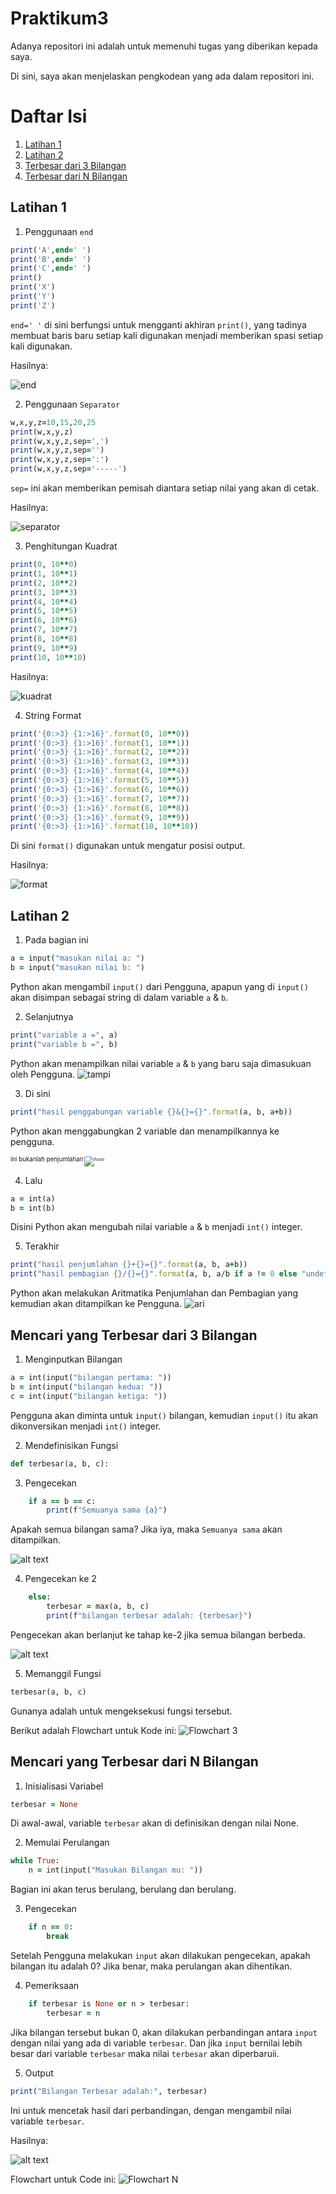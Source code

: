 # Praktikum3

Adanya repositori ini adalah untuk memenuhi tugas yang diberikan kepada saya.

Di sini, saya akan menjelaskan pengkodean yang ada dalam repositori ini.

# Daftar Isi

1. [Latihan 1](#L1)
2. [Latihan 2](#L2)
3. [Terbesar dari 3 Bilangan](#3B)
4. [Terbesar dari N Bilangan](#NB)

## Latihan 1 <a name="L1"></a>

1. Penggunaan ```end```
```ruby
print('A',end=' ')
print('B',end=' ')
print('C',end=' ')
print()
print('X')
print('Y')
print('Z')
```
```end=' '``` di sini berfungsi untuk mengganti akhiran ```print()```, yang tadinya membuat baris baru setiap kali digunakan menjadi memberikan spasi setiap kali digunakan.

Hasilnya:

![end](<gambar/yang pertama.png>)

2. Penggunaan ```Separator```
```ruby
w,x,y,z=10,15,20,25
print(w,x,y,z)
print(w,x,y,z,sep=',')
print(w,x,y,z,sep='')
print(w,x,y,z,sep=':')
print(w,x,y,z,sep='-----')
```
```sep=``` ini akan memberikan pemisah diantara setiap nilai yang akan di cetak.

Hasilnya:

![separator](gambar/Separato.png)

3. Penghitungan Kuadrat
```ruby
print(0, 10**0)
print(1, 10**1)
print(2, 10**2)
print(3, 10**3)
print(4, 10**4)
print(5, 10**5)
print(6, 10**6)
print(7, 10**7)
print(8, 10**8)
print(9, 10**9)
print(10, 10**10)
```
Hasilnya:

![kuadrat](gambar/Kuadrat.png)

4. String Format
```ruby
print('{0:>3} {1:>16}'.format(0, 10**0))
print('{0:>3} {1:>16}'.format(1, 10**1))
print('{0:>3} {1:>16}'.format(2, 10**2))
print('{0:>3} {1:>16}'.format(3, 10**3))
print('{0:>3} {1:>16}'.format(4, 10**4))
print('{0:>3} {1:>16}'.format(5, 10**5))
print('{0:>3} {1:>16}'.format(6, 10**6))
print('{0:>3} {1:>16}'.format(7, 10**7))
print('{0:>3} {1:>16}'.format(8, 10**8))
print('{0:>3} {1:>16}'.format(9, 10**9))
print('{0:>3} {1:>16}'.format(10, 10**10))
```
Di sini ```format()``` digunakan untuk mengatur posisi output.

Hasilnya:

![format](<gambar/String Format.png>)

## Latihan 2 <a name="L2"></a>

1. Pada bagian ini
```ruby
a = input("masukan nilai a: ") 
b = input("masukan nilai b: ") 
```
Python akan mengambil ```input()``` dari Pengguna, apapun yang di ```input()``` akan disimpan sebagai string di dalam variable ```a``` & ```b```.

2. Selanjutnya
```ruby
print("variable a =", a)
print("variable b =", b)
```
Python akan menampilkan nilai variable ```a``` & ```b``` yang baru saja dimasukuan oleh Pengguna.
![tampi](<gambar/print var a.png>)

3. Di sini
```ruby
print("hasil penggabungan variable {}&{}={}".format(a, b, a+b)) 
```
Python akan menggabungkan 2 variable dan menampilkannya ke pengguna.
 
<sup><sub>ini bukanlah penjumlahan<sub><sup>
![fusio](gambar/penggabung.png)

4. Lalu 
```ruby
a = int(a)
b = int(b)
```
Disini Python akan mengubah nilai variable ```a``` & ```b``` menjadi ```int()``` integer.

5. Terakhir
```ruby
print("hasil penjumlahan {}+{}={}".format(a, b, a+b))
print("hasil pembagian {}/{}={}".format(a, b, a/b if a != 0 else "undefined"))
```
Python akan melakukan Aritmatika Penjumlahan dan Pembagian yang kemudian akan ditampilkan ke Pengguna.
![ari](gambar/terakhiran.png)

## Mencari yang Terbesar dari 3 Bilangan <a name="3B"></a>

1. Menginputkan Bilangan 
```ruby
a = int(input("bilangan pertama: "))
b = int(input("bilangan kedua: "))
c = int(input("bilangan ketiga: "))
```
Pengguna akan diminta untuk ```input()``` bilangan, kemudian ```input()``` itu akan dikonversikan menjadi ```int()``` integer.

2. Mendefinisikan Fungsi
```ruby
def terbesar(a, b, c):
```

3. Pengecekan
```ruby
    if a == b == c:
        print(f"Semuanya sama {a}")
```
Apakah semua bilangan sama? Jika iya, maka ``` Semuanya sama ``` akan ditampilkan. 

![alt text](gambar/Sama.png)

4. Pengecekan ke 2
```ruby
    else:
        terbesar = max(a, b, c)
        print(f"bilangan terbesar adalah: {terbesar}")
```
Pengecekan akan berlanjut ke tahap ke-2 jika semua bilangan berbeda.

![alt text](gambar/beda.png)

5. Memanggil Fungsi
```ruby
terbesar(a, b, c) 
```
Gunanya adalah untuk mengeksekusi fungsi tersebut.

Berikut adalah Flowchart untuk Kode ini:
![Flowchart 3](gambar/BN.drawio.png)


## Mencari yang Terbesar dari N Bilangan <a name="NB"></a>

1. Inisialisasi Variabel
```ruby
terbesar = None
``` 
Di awal-awal, variable ``` terbesar ``` akan di definisikan dengan nilai None.

2. Memulai Perulangan
```ruby
while True:
    n = int(input("Masukan Bilangan mu: "))
``` 
Bagian ini akan terus berulang, berulang dan berulang.

3. Pengecekan
```ruby
    if n == 0:
        break
``` 
Setelah Pengguna melakukan ``` input ``` akan dilakukan pengecekan, apakah bilangan itu adalah 0? Jika benar, maka perulangan akan dihentikan.

4. Pemeriksaan
```ruby
    if terbesar is None or n > terbesar:
        terbesar = n
``` 
Jika bilangan tersebut bukan 0, akan dilakukan perbandingan antara ``` input ``` dengan nilai yang ada di variable ``` terbesar ```. Dan jika ``` input ``` bernilai lebih besar dari variable ``` terbesar ``` maka nilai ``` terbesar ``` akan diperbaruii.

5. Output
```ruby
print("Bilangan Terbesar adalah:", terbesar)
``` 
Ini untuk mencetak hasil dari perbandingan, dengan mengambil nilai variable ``` terbesar ```.

Hasilnya:

![alt text](gambar/hasilNNN.png)

Flowchart untuk Code ini:
![Flowchart N](gambar/BilaN.drawio.png)
